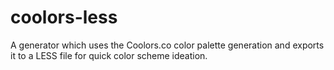 # coolors-less
A generator which uses the Coolors.co color palette generation and exports it to a LESS file for quick color scheme ideation.
